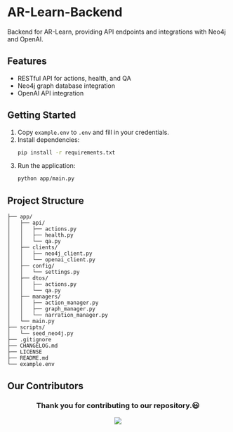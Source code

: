 # AR-Learn-Backend

Backend for AR-Learn, providing API endpoints and integrations with Neo4j and OpenAI.

## Features

- RESTful API for actions, health, and QA
- Neo4j graph database integration
- OpenAI API integration

## Getting Started

1. Copy `example.env` to `.env` and fill in your credentials.
2. Install dependencies:
   ```bash
   pip install -r requirements.txt
   ```
3. Run the application:
   ```bash
   python app/main.py
   ```

## Project Structure

```
├── app/
│   ├── api/
│   │   ├── actions.py
│   │   ├── health.py
│   │   └── qa.py
│   ├── clients/
│   │   ├── neo4j_client.py
│   │   └── openai_client.py
│   ├── config/
│   │   └── settings.py
│   ├── dtos/
│   │   ├── actions.py
│   │   └── qa.py
│   ├── managers/
│   │   ├── action_manager.py
│   │   ├── graph_manager.py
│   │   └── narration_manager.py
│   └── main.py
├── scripts/
│   └── seed_neo4j.py
├── .gitignore
├── CHANGELOG.md
├── LICENSE
├── README.md
└── example.env
```


## Our Contributors

<div align = "center">
 <h3>Thank you for contributing to our repository.😃</h3>
<a href="https://github.com/kitejordan/AR-Learn-Backend/graphs/contributors">
  <img src="https://contrib.rocks/image?repo=kitejordan/AR-Learn-Backend" />
</a>
<div>
